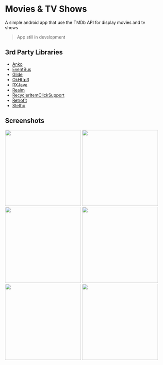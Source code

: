 # Movies & TV Shows

A simple android app that use the TMDb API for display movies and tv shows
> App still in development

## 3rd Party Libraries
* [Anko](https://github.com/Kotlin/anko)
* [EventBus](https://github.com/greenrobot/EventBus)
* [Glide](https://github.com/bumptech/glide)
* [OkHttp3](https://square.github.io/okhttp/)
* [RXJava](https://github.com/ReactiveX/RxAndroid)
* [Realm](https://realm.io/blog/realm-for-android/)
* [RecyclerItemClickSupport](https://github.com/rohitshampur/RecyclerItemClickSupport)
* [Retrofit](https://square.github.io/retrofit/)
* [Stetho](https://facebook.github.io/stetho/)

## Screenshots
<img src="https://user-images.githubusercontent.com/41158713/52184356-0b32f000-27f1-11e9-8dba-7e3a05745c7e.jpg" width="250"> <img src="https://user-images.githubusercontent.com/41158713/52184357-0b32f000-27f1-11e9-9e20-79ec24ae326a.jpg" width="250">
<img src="https://user-images.githubusercontent.com/41158713/52184358-0b32f000-27f1-11e9-84fb-5c92ea52ab8e.jpg" width="250">
<img src="https://user-images.githubusercontent.com/41158713/52184359-0bcb8680-27f1-11e9-8bb2-099e28af47e4.jpg" width="250">
<img src="https://user-images.githubusercontent.com/41158713/52184360-0bcb8680-27f1-11e9-8d32-d619683c75d8.jpg" width="250">
<img src="https://user-images.githubusercontent.com/41158713/52184361-0bcb8680-27f1-11e9-9c6b-578bc7a941c9.jpg" width="250">
